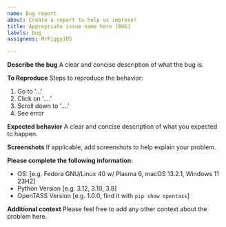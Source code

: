 ```yaml
---
name: Bug report
about: Create a report to help us improve!
title: Appropriate issue name here [BUG]
labels: bug
assignees: MrPiggy105

---
```


**Describe the bug**
A clear and concise description of what the bug is.

**To Reproduce**
Steps to reproduce the behavior:
1. Go to '...'
2. Click on '....'
3. Scroll down to '....'
4. See error

**Expected behavior**
A clear and concise description of what you expected to happen.

**Screenshots**
If applicable, add screenshots to help explain your problem.

**Please complete the following information:**
 - OS: [e.g. Fedora GNU/Linux 40 w/ Plasma 6, macOS 13.2.1, Windows 11 23H2]
 - Python Version [e.g. 3.12, 3.10, 3.8]
 - OpenTASS Version [e.g. 1.0.0, find it with ```pip show opentass```]

**Additional context**
Please feel free to add any other context about the problem here.
